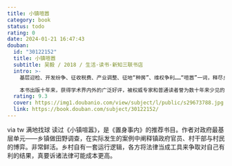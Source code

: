 ```yaml
---
title: 小镇喧嚣
category: book
status: todo
rating: 0
date: 2024-01-21 16:47:43
douban:
  id: "30122152"
  title: 小镇喧嚣
  subtitle: 吴毅 / 2018 / 生活·读书·新知三联书店
  intro: >-
    基层迎检、开发纷争、征收税费、产业调整、征地“种房”、维权争利……“喧嚣”一词，释尽乡镇日常政治种种人事与结构交织碰撞的众声嘈杂。本书以后现代叙事策略，围绕基层政权、村级组织和农民在复杂的乡村权力场域中博弈共生的过程和状况，深度阐释了21世纪初中国中部地区某乡镇“乡域政治”的运作实践与支配逻辑。

    本书出版十年来，获得学术界内外的广泛好评，被权威专家和普通读者誉为数十年来少见的以“抵近现场”“深度描写”的方式、以“比小说还精彩”的叙述来“复杂化理解”中国基层社会的作品。重读此书，不难发现，虽然它研究的是十多年前的乡镇，但是，对于“故事”背后种种复杂因素的颇有见地的理论探讨，让它在今天仍然极具启示。
  rating: 9.3
  cover: https://img1.doubanio.com/view/subject/l/public/s29673788.jpg
  link: https://book.douban.com/subject/30122152/
---
```


via tw 满地找球 读过《小镇喧嚣》，是《置身事内》的推荐书目。作者对政府最基层单元——乡镇做田野调查，在实际发生的案例中阐释镇政府官员、村干部与村民的博弈。非常鲜活。乡村自有一套运行逻辑，各方将法律当成工具来争取对自己有利的结果，真要诉诸法律可能成本更高。
